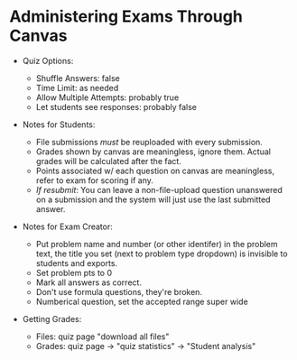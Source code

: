 # Administering Exams Through Canvas


  - Quiz Options:
    - Shuffle Answers: false
    - Time Limit: as needed
    - Allow Multiple Attempts: probably true
    - Let students see responses: probably false


  - Notes for Students:
    - File submissions *must* be reuploaded with every submission.
    - Grades shown by canvas are meaningless, ignore them. Actual grades will be
      calculated after the fact.
    - Points associated w/ each question on canvas are meaningless, refer to
      exam for scoring if any.
    - *If resubmit*: You can leave a non-file-upload question unanswered on a
      submission and the system will just use the last submitted answer.


  - Notes for Exam Creator:
    - Put problem name and number (or other identifer) in the problem text,
      the title you set (next to problem type dropdown) is invisible to students
      and exports.
    - Set problem pts to 0
    - Mark all answers as correct.
    - Don't use formula questions, they're broken.
    - Numberical question, set the accepted range super wide


  - Getting Grades:
    - Files: quiz page "download all files"
    - Grades: quiz page -> "quiz statistics" -> "Student analysis"
